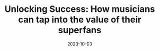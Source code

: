 ---
title: "Unlocking Success: How musicians can tap into the value of their superfans"
link: https://medium.com/@lewisdonovan/how-musicians-can-tap-into-the-value-of-their-superfans-9b0f486f65a1
date: 2023-10-03
thumb_image: https://miro.medium.com/v2/format:webp/1*drUt2pZoOrFog8FGygYOIg.png
thumb_image_alt: Music fan creating heart shape with hands in a crowd at a concert
layout: post
---